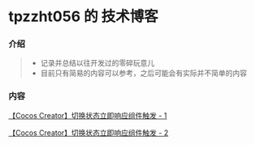 # tpzzht056 的 技术博客
### 介绍
> - 记录并总结以往开发过的零碎玩意儿
> - 目前只有简易的内容可以参考，之后可能会有实际并不简单的内容

### 内容

[【Cocos Creator】切换状态立即响应组件触发 - 1](./status-response-1.md)

[【Cocos Creator】切换状态立即响应组件触发 - 2](./status-response-2.md)